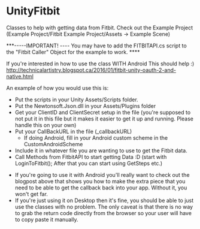 # UnityFitbit
Classes to help with getting data from Fitbit. 
Check out the Example Project (Example Project/Fitbit Example Project/Assets -> Example Scene)

***-----IMPORTANT! ----
You may have to add the FITBITAPI.cs script to the "Fitbit Caller" Object for the example to work. ****

If you're interested in how to use the class WITH Android This should help :)
http://technicalartistry.blogspot.ca/2016/01/fitbit-unity-oauth-2-and-native.html

An example of how you would use this is:
- Put the scripts in your Unity Assets/Scripts folder.
- Put the Newtonsoft.Json.dll in your Assets/Plugins folder
- Get your ClientID and ClientSecret setup in the file (you're supposed to not put it in this file but it makes it easier to get it up and running. Please handle this on your own)
- Put your CallBackURL in the file (_callbackURL)
  - If doing Android, fill in your Android custom scheme in the CustomAndroidScheme
- Include it in whatever file you are wanting to use to get the Fitbit data.
- Call Methods from FitbitAPI to start getting Data :D
(start with LoginToFitbit(); After that you can start using GetSteps etc.)

* If you're going to use it with Android you'll really want to check out the blogpost above that shows you how to make the extra piece that you need to be able to get the callback back into your app. Without it, you won't get far. 
* If you're just using it on Desktop then it's fine, you should be able to just use the classes with no problem. The only caveat is that there is no way to grab the return code directly from the browser so your user will have to copy paste it manually.
